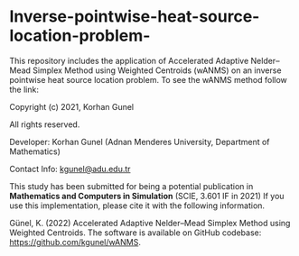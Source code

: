 # Inverse-pointwise-heat-source-location-problem-

This repository includes the application of Accelerated Adaptive Nelder–Mead Simplex Method using Weighted Centroids (wANMS) on an inverse pointwise heat source location problem. To see the wANMS method follow the link:    

Copyright (c) 2021, Korhan Gunel

All rights reserved.

Developer: Korhan Gunel (Adnan Menderes University, Department of Mathematics)

Contact Info: kgunel@adu.edu.tr

This study has been submitted for  being a potential publication in <b>Mathematics and Computers in Simulation</b> (SCIE, 3.601 IF in 2021)
If you use this implementation, please cite it with the following information. 

Günel, K. (2022) Accelerated Adaptive Nelder–Mead Simplex Method using Weighted Centroids. The software is available on GitHub codebase: https://github.com/kgunel/wANMS.

